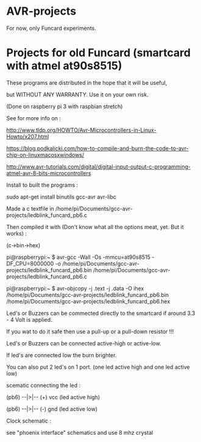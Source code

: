 # AVR-projects

For now, only Funcard experiments.

# Projects for old Funcard (smartcard with atmel at90s8515)

These programs are distributed in the hope that it will be useful,

but WITHOUT ANY WARRANTY. Use it on your own risk.

(Done on raspberry pi 3 with raspbian stretch)

See for more info on :

http://www.tldp.org/HOWTO/Avr-Microcontrollers-in-Linux-Howto/x207.html

https://blog.podkalicki.com/how-to-compile-and-burn-the-code-to-avr-chip-on-linuxmacosxwindows/

http://www.avr-tutorials.com/digital/digital-input-output-c-programming-atmel-avr-8-bits-microcontrollers

Install to built the programs :

sudo apt-get install binutils gcc-avr avr-libc

Made a c textfile in /home/pi/Documents/gcc-avr-projects/ledblink_funcard_pb6.c

Then compiled it with (Don't know what all the options meat, yet. But it works) :

(c->bin->hex)

pi@raspberrypi:~ $ avr-gcc -Wall -Os -mmcu=at90s8515 -DF_CPU=8000000 -o /home/pi/Documents/gcc-avr-projects/ledblink_funcard_pb6.bin /home/pi/Documents/gcc-avr-projects/ledblink_funcard_pb6.c

pi@raspberrypi:~ $ avr-objcopy -j .text -j .data -O ihex /home/pi/Documents/gcc-avr-projects/ledblink_funcard_pb6.bin /home/pi/Documents/gcc-avr-projects/ledblink_funcard_pb6.hex

Led's or Buzzers can be commected directly to the smartcard if around 3.3 - 4 Volt is applied.

If you wat to do it safe then use a pull-up or a pull-down resistor !!!

Led's or Buzzers can be connected active-high or active-low.

If led's are connected low the burn brighter.

You can also put 2 led's on 1 port. (one led active high and  one led active low)

scematic connecting the led :

(pb6) --|>|-- (+) vcc (led active high)

(pb6) --|>|-- (-) gnd (led active low)

Clock schematic : 

see "phoenix interface" schematics and use 8 mhz crystal


